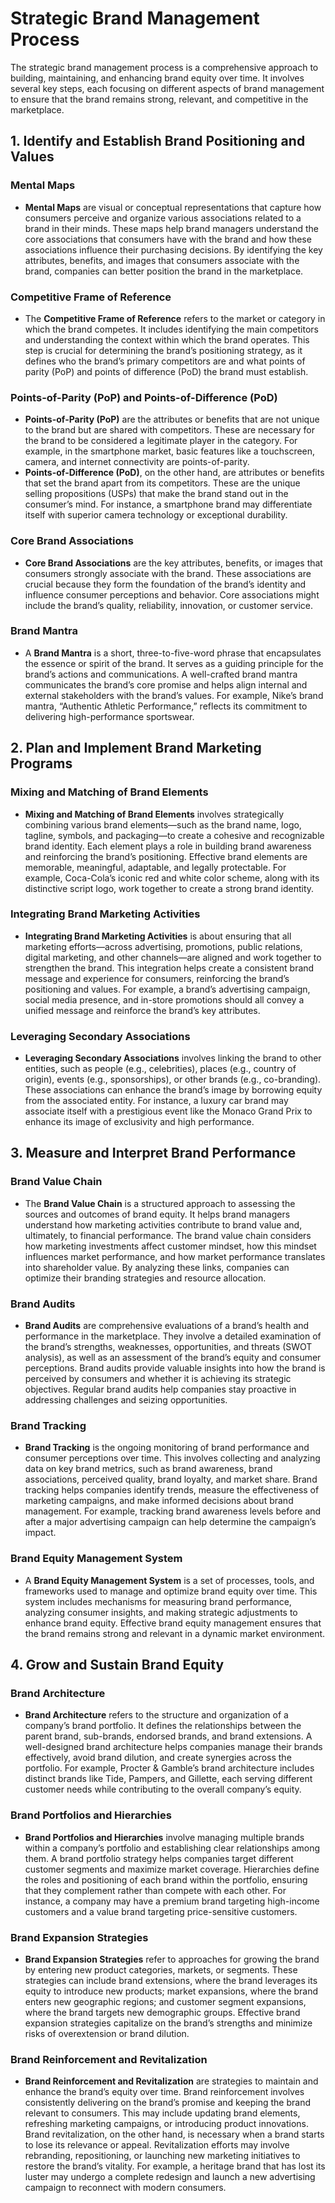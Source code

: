 #  Strategic Brand Management Process

The strategic brand management process is a comprehensive approach to building, maintaining, and enhancing brand equity over time. It involves several key steps, each focusing on different aspects of brand management to ensure that the brand remains strong, relevant, and competitive in the marketplace.

## 1. Identify and Establish Brand Positioning and Values

### Mental Maps
- **Mental Maps** are visual or conceptual representations that capture how consumers perceive and organize various associations related to a brand in their minds. These maps help brand managers understand the core associations that consumers have with the brand and how these associations influence their purchasing decisions. By identifying the key attributes, benefits, and images that consumers associate with the brand, companies can better position the brand in the marketplace.

### Competitive Frame of Reference
- The **Competitive Frame of Reference** refers to the market or category in which the brand competes. It includes identifying the main competitors and understanding the context within which the brand operates. This step is crucial for determining the brand’s positioning strategy, as it defines who the brand’s primary competitors are and what points of parity (PoP) and points of difference (PoD) the brand must establish.

### Points-of-Parity (PoP) and Points-of-Difference (PoD)
- **Points-of-Parity (PoP)** are the attributes or benefits that are not unique to the brand but are shared with competitors. These are necessary for the brand to be considered a legitimate player in the category. For example, in the smartphone market, basic features like a touchscreen, camera, and internet connectivity are points-of-parity.
- **Points-of-Difference (PoD)**, on the other hand, are attributes or benefits that set the brand apart from its competitors. These are the unique selling propositions (USPs) that make the brand stand out in the consumer’s mind. For instance, a smartphone brand may differentiate itself with superior camera technology or exceptional durability.

### Core Brand Associations
- **Core Brand Associations** are the key attributes, benefits, or images that consumers strongly associate with the brand. These associations are crucial because they form the foundation of the brand’s identity and influence consumer perceptions and behavior. Core associations might include the brand’s quality, reliability, innovation, or customer service.

### Brand Mantra
- A **Brand Mantra** is a short, three-to-five-word phrase that encapsulates the essence or spirit of the brand. It serves as a guiding principle for the brand’s actions and communications. A well-crafted brand mantra communicates the brand’s core promise and helps align internal and external stakeholders with the brand’s values. For example, Nike’s brand mantra, “Authentic Athletic Performance,” reflects its commitment to delivering high-performance sportswear.

## 2. Plan and Implement Brand Marketing Programs

### Mixing and Matching of Brand Elements
- **Mixing and Matching of Brand Elements** involves strategically combining various brand elements—such as the brand name, logo, tagline, symbols, and packaging—to create a cohesive and recognizable brand identity. Each element plays a role in building brand awareness and reinforcing the brand’s positioning. Effective brand elements are memorable, meaningful, adaptable, and legally protectable. For example, Coca-Cola’s iconic red and white color scheme, along with its distinctive script logo, work together to create a strong brand identity.

### Integrating Brand Marketing Activities
- **Integrating Brand Marketing Activities** is about ensuring that all marketing efforts—across advertising, promotions, public relations, digital marketing, and other channels—are aligned and work together to strengthen the brand. This integration helps create a consistent brand message and experience for consumers, reinforcing the brand’s positioning and values. For example, a brand’s advertising campaign, social media presence, and in-store promotions should all convey a unified message and reinforce the brand’s key attributes.

### Leveraging Secondary Associations
- **Leveraging Secondary Associations** involves linking the brand to other entities, such as people (e.g., celebrities), places (e.g., country of origin), events (e.g., sponsorships), or other brands (e.g., co-branding). These associations can enhance the brand’s image by borrowing equity from the associated entity. For instance, a luxury car brand may associate itself with a prestigious event like the Monaco Grand Prix to enhance its image of exclusivity and high performance.

## 3. Measure and Interpret Brand Performance

### Brand Value Chain
- The **Brand Value Chain** is a structured approach to assessing the sources and outcomes of brand equity. It helps brand managers understand how marketing activities contribute to brand value and, ultimately, to financial performance. The brand value chain considers how marketing investments affect customer mindset, how this mindset influences market performance, and how market performance translates into shareholder value. By analyzing these links, companies can optimize their branding strategies and resource allocation.

### Brand Audits
- **Brand Audits** are comprehensive evaluations of a brand’s health and performance in the marketplace. They involve a detailed examination of the brand’s strengths, weaknesses, opportunities, and threats (SWOT analysis), as well as an assessment of the brand’s equity and consumer perceptions. Brand audits provide valuable insights into how the brand is perceived by consumers and whether it is achieving its strategic objectives. Regular brand audits help companies stay proactive in addressing challenges and seizing opportunities.

### Brand Tracking
- **Brand Tracking** is the ongoing monitoring of brand performance and consumer perceptions over time. This involves collecting and analyzing data on key brand metrics, such as brand awareness, brand associations, perceived quality, brand loyalty, and market share. Brand tracking helps companies identify trends, measure the effectiveness of marketing campaigns, and make informed decisions about brand management. For example, tracking brand awareness levels before and after a major advertising campaign can help determine the campaign’s impact.

### Brand Equity Management System
- A **Brand Equity Management System** is a set of processes, tools, and frameworks used to manage and optimize brand equity over time. This system includes mechanisms for measuring brand performance, analyzing consumer insights, and making strategic adjustments to enhance brand equity. Effective brand equity management ensures that the brand remains strong and relevant in a dynamic market environment.

## 4. Grow and Sustain Brand Equity

### Brand Architecture
- **Brand Architecture** refers to the structure and organization of a company’s brand portfolio. It defines the relationships between the parent brand, sub-brands, endorsed brands, and brand extensions. A well-designed brand architecture helps companies manage their brands effectively, avoid brand dilution, and create synergies across the portfolio. For example, Procter & Gamble’s brand architecture includes distinct brands like Tide, Pampers, and Gillette, each serving different customer needs while contributing to the overall company’s equity.

### Brand Portfolios and Hierarchies
- **Brand Portfolios and Hierarchies** involve managing multiple brands within a company’s portfolio and establishing clear relationships among them. A brand portfolio strategy helps companies target different customer segments and maximize market coverage. Hierarchies define the roles and positioning of each brand within the portfolio, ensuring that they complement rather than compete with each other. For instance, a company may have a premium brand targeting high-income customers and a value brand targeting price-sensitive customers.

### Brand Expansion Strategies
- **Brand Expansion Strategies** refer to approaches for growing the brand by entering new product categories, markets, or segments. These strategies can include brand extensions, where the brand leverages its equity to introduce new products; market expansions, where the brand enters new geographic regions; and customer segment expansions, where the brand targets new demographic groups. Effective brand expansion strategies capitalize on the brand’s strengths and minimize risks of overextension or brand dilution.

### Brand Reinforcement and Revitalization
- **Brand Reinforcement and Revitalization** are strategies to maintain and enhance the brand’s equity over time. Brand reinforcement involves consistently delivering on the brand’s promise and keeping the brand relevant to consumers. This may include updating brand elements, refreshing marketing campaigns, or introducing product innovations. Brand revitalization, on the other hand, is necessary when a brand starts to lose its relevance or appeal. Revitalization efforts may involve rebranding, repositioning, or launching new marketing initiatives to restore the brand’s vitality. For example, a heritage brand that has lost its luster may undergo a complete redesign and launch a new advertising campaign to reconnect with modern consumers.
